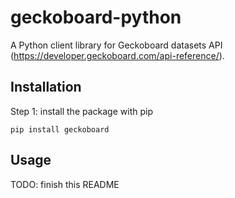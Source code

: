 # geckoboard-python

A Python client library for Geckoboard datasets API (https://developer.geckoboard.com/api-reference/).

## Installation

Step 1: install the package with pip

```
pip install geckoboard
```

## Usage
TODO: finish this README